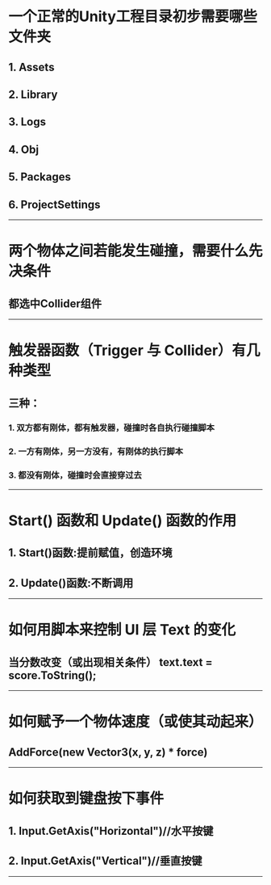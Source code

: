 # **一个正常的Unity工程目录初步需要哪些文件夹**
## 1. Assets
## 2. Library
## 3. Logs
## 4. Obj
## 5. Packages
## 6. ProjectSettings
----
#  两个物体之间若能发生碰撞，需要什么先决条件
## 都选中Collider组件
----
#  触发器函数（Trigger 与 Collider）有几种类型
## 三种：
### 1. 双方都有刚体，都有触发器，碰撞时各自执行碰撞脚本
### 2. 一方有刚体，另一方没有，有刚体的执行脚本
### 3. 都没有刚体，碰撞时会直接穿过去
---
#  Start() 函数和 Update() 函数的作用
## 1. Start()函数:提前赋值，创造环境
## 2. Update()函数:不断调用
---
#  如何用脚本来控制 UI 层 Text 的变化
## 当分数改变（或出现相关条件） text.text = score.ToString();
---
#  如何赋予一个物体速度（或使其动起来）
## AddForce(new Vector3(x, y, z) * force)
---
#  如何获取到键盘按下事件
## 1. Input.GetAxis("Horizontal")//水平按键
## 2. Input.GetAxis("Vertical")//垂直按键
---